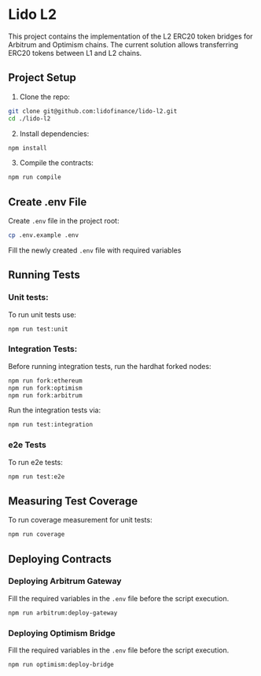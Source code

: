 # Lido L2

This project contains the implementation of the L2 ERC20 token bridges for Arbitrum and Optimism chains. The current solution allows transferring ERC20 tokens between L1 and L2 chains.

## Project Setup

1. Clone the repo:

```bash
git clone git@github.com:lidofinance/lido-l2.git
cd ./lido-l2
```

2. Install dependencies:

```bash
npm install
```

3. Compile the contracts:

```bash
npm run compile
```

## Create .env File

Create `.env` file in the project root:

```bash
cp .env.example .env
```

Fill the newly created `.env` file with required variables

## Running Tests

### Unit tests:

To run unit tests use:

```bash
npm run test:unit
```

### Integration Tests:

Before running integration tests, run the hardhat forked nodes:

```bash
npm run fork:ethereum
npm run fork:optimism
npm run fork:arbitrum
```

Run the integration tests via:

```bash
npm run test:integration
```

### e2e Tests

To run e2e tests:

```bash
npm run test:e2e
```

## Measuring Test Coverage

To run coverage measurement for unit tests:

```bash
npm run coverage
```

## Deploying Contracts

### Deploying Arbitrum Gateway

Fill the required variables in the `.env` file before the script execution.

```bash
npm run arbitrum:deploy-gateway
```

### Deploying Optimism Bridge

Fill the required variables in the `.env` file before the script execution.

```bash
npm run optimism:deploy-bridge
```
